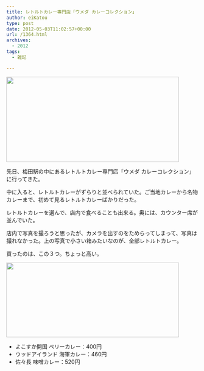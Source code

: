 ```yaml
---
title: レトルトカレー専門店「ウメダ カレーコレクション」
author: eiKatou
type: post
date: 2012-05-03T11:02:57+00:00
url: /1364.html
archives:
  - 2012
tags:
  - 雑記

---
```

[<img src="http://eikatou.net/blog/wp-content/blog/uploads/2012/05/20120503b.png" alt="" title="20120503b" width="453" height="224" class="alignnone size-full wp-image-1366" srcset="/blog/uploads/2012/05/20120503b.png 453w, /blog/uploads/2012/05/20120503b-300x148.png 300w" sizes="(max-width: 453px) 100vw, 453px" />][1]
  
先日、梅田駅の中にあるレトルトカレー専門店「ウメダ カレーコレクション」に行ってきた。

中に入ると、レトルトカレーがずらりと並べられていた。ご当地カレーから名物カレーまで、初めて見るレトルトカレーばかりだった。

レトルトカレーを選んで、店内で食べることも出来る。奥には、カウンター席が並んでいた。

店内で写真を撮ろうと思ったが、カメラを出すのをためらってしまって、写真は撮れなかった。上の写真で小さい箱みたいなのが、全部レトルトカレー。

買ったのは、この３つ。ちょっと高い。
  
[<img src="http://eikatou.net/blog/wp-content/blog/uploads/2012/05/20120503a.png" alt="" title="20120503a" width="453" height="196" class="alignnone size-full wp-image-1365" srcset="/blog/uploads/2012/05/20120503a.png 453w, /blog/uploads/2012/05/20120503a-300x129.png 300w" sizes="(max-width: 453px) 100vw, 453px" />][2]

  * よこすか開国 ペリーカレー：400円
  * ウッドアイランド 海軍カレー：460円
  * 佐々長 味噌カレー：520円

 [1]: http://eikatou.net/blog/wp-content/blog/uploads/2012/05/20120503b.png
 [2]: http://eikatou.net/blog/wp-content/blog/uploads/2012/05/20120503a.png
